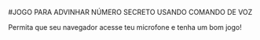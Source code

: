 #JOGO PARA ADVINHAR NÚMERO SECRETO USANDO COMANDO DE VOZ

Permita que seu navegador acesse teu microfone e tenha um bom jogo!